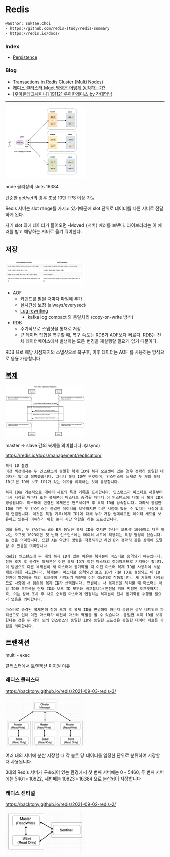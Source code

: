 # Redis

```
@author: suktae.choi
- https://github.com/redis-study/redis-summary
- https://redis.io/docs/
```

### Index

- [Persistence](persistence)

### Blog

- [Transactions in Redis Cluster (Multi Nodes)](https://sauravomar01.medium.com/transactions-in-redis-cluster-muti-nodes-721da4919f66)
- [레디스 클러스터 Mget 명령은 어떻게 동작하는가?](https://brunch.co.kr/@springboot/359)
- [\[우아한테크세미나\] 191121 우아한레디스 by 강대명님](https://www.youtube.com/watch?v=mPB2CZiAkKM)

***

<img src='2.png' width="50%">

node 물리장비
slots 16384

단순한 get/set의 경우 초당 10만 TPS 이상 가능

Redis 서버는 slot range를 가지고 있기때문에 slot 단위로 데이터를 다른 서버로 전달하게 된다.

자기 slot 외에 데이터가 들어오면 -Moved {서버} 에러를 보낸다. 라이브러리는 이 에러를 받고 해당하는 서버로 옮겨 줘야한다.

## 저장

<img src='1.png' width="50%">

- AOF
  - 커맨드를 받을 때마다 파일에 추가
  - 실시간성 보장 (always/everysec)
  - [Log rewriting](https://redis.io/docs/management/persistence/#log-rewriting)
    - kafka log compact 와 동일처리 (copy-on-write 방식)
- RDB
  - 주기적으로 스냅샷을 통채로 저장
  - 큰 데이터 집합을 복구할 때, 복구 속도는 RDB가 AOF보다 빠르다. RDB는 전체 데이터베이스에서 발생하는 모든 변경을 재실행할 필요가 없기 때문이다.

RDB 으로 해당 시점까지의 스냅샷으로 복구후, 이후 데이터는 AOF 를 사용하는 방식으로 응용 가능합니다

## [복제](https://buildatscale.tech/redis-replication/)

<img src='5.png' width="50%">

master -> slave 간의 복제를 의미합니다. (async)

https://redis.io/docs/management/replication/

```
복제 ID 설명
이전 섹션에서는 두 인스턴스에 동일한 복제 ID와 복제 오프셋이 있는 경우 정확히 동일한 데이터가 있다고 설명했습니다. 그러나 복제 ID란 무엇이며, 인스턴스에 실제로 두 개의 복제 ID(기본 ID와 보조 ID)가 있는 이유를 이해하는 것이 유용합니다.

복제 ID는 기본적으로 데이터 세트의 특정 기록을 표시합니다. 인스턴스가 마스터로 처음부터 다시 시작될 때마다 또는 복제본이 마스터로 승격될 때마다 이 인스턴스에 대해 새 복제 ID가 생성됩니다. 마스터에 연결된 복제본은 핸드셰이크 후 복제 ID를 상속합니다. 따라서 동일한 ID를 가진 두 인스턴스는 동일한 데이터를 보유하지만 다른 시점에 있을 수 있다는 사실에 의해 연결됩니다. 이것은 특정 기록(복제 ID)에 대해 누가 가장 업데이트된 데이터 세트를 보유하고 있는지 이해하기 위한 논리 시간 역할을 하는 오프셋입니다.

예를 들어, 두 인스턴스 A와 B가 동일한 복제 ID를 갖지만 하나는 오프셋 1000이고 다른 하나는 오프셋 1023이면 첫 번째 인스턴스에는 데이터 세트에 적용되는 특정 명령이 없습니다. 는 것을 의미합니다. 또한 A는 약간의 명령을 적용하기만 하면 B와 정확히 같은 상태에 도달할 수 있음을 의미합니다.

Redis 인스턴스에 두 개의 복제 ID가 있는 이유는 복제본이 마스터로 승격되기 때문입니다. 장애 조치 후 승격된 복제본은 이전 복제 ID가 이전 마스터의 것이었으므로 기억해야 합니다. 이 방법으로 다른 복제본이 새 마스터와 동기화할 때 이전 마스터 복제 ID를 사용하여 부분 재동기화를 시도합니다. 복제본이 마스터로 승격되면 보조 ID가 기본 ID로 설정되고 이 ID 전환이 발생했을 때의 오프셋이 기억되기 때문에 이는 예상대로 작동합니다. 새 기록이 시작되므로 나중에 새 임의의 복제 ID가 선택됩니다. 연결하는 새 복제본을 처리할 때 마스터는 해당 ID와 오프셋을 현재 ID와 보조 ID 모두와 비교합니다(안전을 위해 지정된 오프셋까지). 즉, 이는 장애 조치 후 새로 승격된 마스터에 연결하는 복제본이 전체 동기화를 수행할 필요가 없음을 의미합니다.

마스터로 승격된 복제본이 장애 조치 후 복제 ID를 변경해야 하는지 궁금한 경우 네트워크 파티션으로 인해 이전 마스터가 여전히 마스터 역할을 할 수 있습니다. 동일한 복제 ID를 보유한다는 것은 두 개의 임의 인스턴스의 동일한 ID와 동일한 오프셋은 동일한 데이터 세트를 가짐을 의미합니다.
```

## 트랜잭션

multi - exec

클러스터에서 트랜잭션 미지원 이유

### 레디스 클러스터

https://backtony.github.io/redis/2021-09-03-redis-3/ 

<img src='3.png' width="50%">

여러 대의 서버에 분산 저장할 때 각 슬롯 당 데이터를 일정한 단위로 분류하여 저장할 때 사용됩니다. 

3대의 Redis 서버가 구축되어 있는 환경에서 첫 번째 서버에는 0 - 5460, 두 번째 서버에는 5461 - 10922, 세번째는 10923 - 16384 으로 분산되어 저장합니다

### 레디스 센티널

https://backtony.github.io/redis/2021-09-02-redis-2/

<img src='4.png' width="50%">